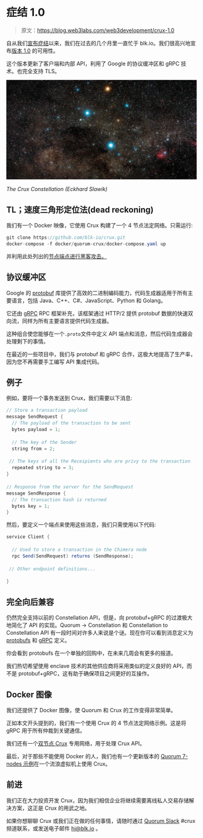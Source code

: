 # 症结 1.0

> 原文：<https://blog.web3labs.com/web3development/crux-1.0>

自从我们[宣布症结](https://medium.com/blk-io/announcing-crux-a-secure-enclave-for-quorum-61afbfdb79e4?source=collection_home---6------0----------------)以来，我们在过去的几个月里一直忙于 blk.io。我们很高兴地宣布[版本 1.0](https://github.com/blk-io/crux/releases/tag/v1.0.0) 的可用性。

这个版本更新了客户端和内部 API，利用了 Google 的协议缓冲区和 gRPC 技术。也完全支持 TLS。

![Crux Constellation](img/2eea7d54953782d6265c99949af5d01c.png)

*The Crux Constellation (Eckhard Slawik)*

## TL；速度三角形定位法(dead reckoning)

我们有一个 Docker 映像，它使用 Crux 构建了一个 4 节点法定网络。只需运行:

```java
git clone https://github.com/blk-io/crux.git
docker-compose -f docker/quorum-crux/docker-compose.yaml up
```

并利用此处列出的[节点端点进行黑客攻击。](https://github.com/blk-io/crux#4-node-quorum-network-with-crux)

## 协议缓冲区

Google 的 [protobuf](https://developers.google.com/protocol-buffers/) 库提供了高效的二进制编码能力，代码生成器适用于所有主要语言，包括 Java、C++、C#、JavaScript、Python 和 Golang。

它还由 [gRPC](https://grpc.io/) RPC 框架补充，该框架通过 HTTP/2 提供 protobuf 数据的快速双向流，同样为所有主要语言提供代码生成器。

这种组合使您能够在一个`.proto`文件中定义 API 端点和消息，然后代码生成器会处理剩下的事情。

在最近的一些项目中，我们与 protobuf 和 gRPC 合作，这极大地提高了生产率，因为您不再需要手工编写 API 集成代码。

## 例子

例如，要将一个事务发送到 Crux，我们需要以下消息:

```java
// Store a transaction payload
message SendRequest {
  // The payload of the transaction to be sent
  bytes payload = 1;

  // The key of the Sender
  string from = 2;  

 // The keys of all the Receipients who are privy to the transaction
  repeated string to = 3;
}

// Response from the server for the SendRequest
message SendResponse {
  // The transaction hash is returned
  bytes key = 1;
}
```

然后，要定义一个端点来使用这些消息，我们只需使用以下代码:

```java
service Client {

  // Used to store a transaction in the Chimera node
  rpc Send(SendRequest) returns (SendResponse); 

 // Other endpoint definitions...

}
```

## 完全向后兼容

仍然完全支持以前的 Constellation API，但是，向 protobuf+gRPC 的过渡极大地简化了 API 的实现。Quorum -> Constellation 和 Constellation to Constellation API 有一段时间对许多人来说是个谜。现在你可以看到消息定义为 [protobufs](https://github.com/blk-io/chimera-api/blob/master/proto/messages.proto) 和 [gRPC](https://github.com/blk-io/chimera-api/blob/master/proto/grpc.proto) 定义。

你会看到 protobufs 在一个单独的回购中，在未来几周会有更多的报道。

我们热切希望使用 enclave 技术的其他供应商将采用类似的定义良好的 API，而不是 protobuf+gRPC，这有助于确保项目之间更好的互操作。

## Docker 图像

我们还提供了 Docker 图像，使 Quorum 和 Crux 的工作变得非常简单。

正如本文开头提到的，我们有一个使用 Crux 的 4 节点法定网络示例。这是将 gRPC 用于所有仲裁到关键通信。

我们还有一个[双节点 Crux](https://github.com/blk-io/crux#2-node-crux-only-network) 专用网络，用于处理 Crux API。

最后，对于那些不能使用 Docker 的人，我们也有一个更新版本的 [Quorum 7-nodes 示例](https://github.com/blk-io/quorum-examples)在一个流浪虚拟机上使用 Crux。

## 前进

我们正在大力投资开发 Crux，因为我们相信企业将继续需要离线私人交易存储解决方案，这正是 Crux 的用武之地。

如果你想聊聊 Crux 或我们正在做的任何事情，请随时通过 [Quorum Slack](https://clh7rniov2.execute-api.us-east-1.amazonaws.com/Express/) #crux 频道联系，或发送电子邮件 [hi@blk.io](mailto:hi@blk.io) 。